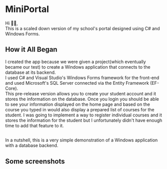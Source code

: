 # MiniPortal
Hi 👋🏾,
<br>
This is a scaled down version of my school's portal designed using C# and Windows Forms.
<br>
## How it All Began
I created the app because we were given a project(which eventually became our test) to create a Windows application that connects to the database at its backend.
<br>
I used C# and Visual Studio's Windows Forms framework for the front-end and used Microsoft's SQL Server connected via the Entity Framework (EF-Core).
<br>
This pre-release version allows you to create your student account and it stores the information on the database. Once you login you should be able to see your information displayed on the home page and based on the course you typed in would also display a prepared list of courses for the student. I was going to implement a way to register individual courses and it stores the information for the student but I unfortunately didn't have enough time to add that feature to it.
<br>
##
In a nutshell, this is a very simple demonstration of a Windows application with a database backend. 
<br>
## Some screenshots

